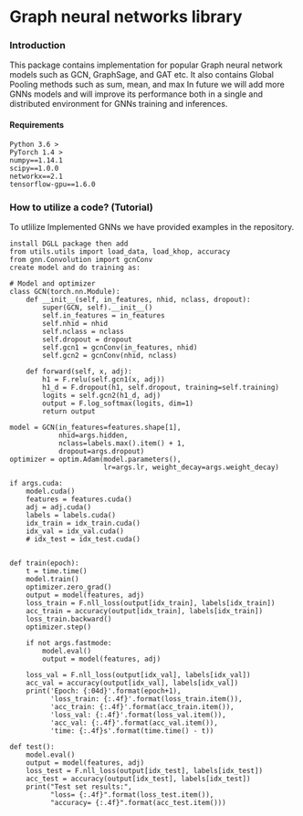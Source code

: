 # Graph neural networks library 

### Introduction
This package contains implementation for popular Graph neural network models such as GCN, GraphSage, and GAT etc.
It also contains Global Pooling methods such as sum, mean, and max
In future we will add more GNNs models and will improve its performance both in a single
and distributed environment for GNNs training and inferences.

#### Requirements
```
Python 3.6 >
PyTorch 1.4 >
numpy==1.14.1
scipy==1.0.0
networkx==2.1
tensorflow-gpu==1.6.0
```

### How to utilize a code? (Tutorial)

To utlilize Implemented GNNs we have provided examples in the repository.
```
install DGLL package then add
from utils.utils import load_data, load_khop, accuracy
from gnn.Convolution import gcnConv
create model and do training as:

# Model and optimizer
class GCN(torch.nn.Module):
    def __init__(self, in_features, nhid, nclass, dropout):
        super(GCN, self).__init__()
        self.in_features = in_features
        self.nhid = nhid
        self.nclass = nclass
        self.dropout = dropout
        self.gcn1 = gcnConv(in_features, nhid)
        self.gcn2 = gcnConv(nhid, nclass)

    def forward(self, x, adj):
        h1 = F.relu(self.gcn1(x, adj))
        h1_d = F.dropout(h1, self.dropout, training=self.training)
        logits = self.gcn2(h1_d, adj)
        output = F.log_softmax(logits, dim=1)
        return output

model = GCN(in_features=features.shape[1],
            nhid=args.hidden,
            nclass=labels.max().item() + 1,
            dropout=args.dropout)
optimizer = optim.Adam(model.parameters(),
                       lr=args.lr, weight_decay=args.weight_decay)

if args.cuda:
    model.cuda()
    features = features.cuda()
    adj = adj.cuda()
    labels = labels.cuda()
    idx_train = idx_train.cuda()
    idx_val = idx_val.cuda()
    # idx_test = idx_test.cuda()


def train(epoch):
    t = time.time()
    model.train()
    optimizer.zero_grad()
    output = model(features, adj)
    loss_train = F.nll_loss(output[idx_train], labels[idx_train])
    acc_train = accuracy(output[idx_train], labels[idx_train])
    loss_train.backward()
    optimizer.step()

    if not args.fastmode:
        model.eval()
        output = model(features, adj)

    loss_val = F.nll_loss(output[idx_val], labels[idx_val])
    acc_val = accuracy(output[idx_val], labels[idx_val])
    print('Epoch: {:04d}'.format(epoch+1),
          'loss_train: {:.4f}'.format(loss_train.item()),
          'acc_train: {:.4f}'.format(acc_train.item()),
          'loss_val: {:.4f}'.format(loss_val.item()),
          'acc_val: {:.4f}'.format(acc_val.item()),
          'time: {:.4f}s'.format(time.time() - t))

def test():
    model.eval()
    output = model(features, adj)
    loss_test = F.nll_loss(output[idx_test], labels[idx_test])
    acc_test = accuracy(output[idx_test], labels[idx_test])
    print("Test set results:",
          "loss= {:.4f}".format(loss_test.item()),
          "accuracy= {:.4f}".format(acc_test.item()))
```



